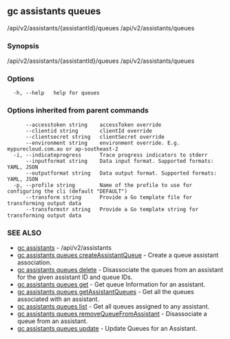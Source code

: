 ## gc assistants queues

/api/v2/assistants/{assistantId}/queues /api/v2/assistants/queues

### Synopsis

/api/v2/assistants/{assistantId}/queues /api/v2/assistants/queues

### Options

```
  -h, --help   help for queues
```

### Options inherited from parent commands

```
      --accesstoken string    accessToken override
      --clientid string       clientId override
      --clientsecret string   clientSecret override
      --environment string    environment override. E.g. mypurecloud.com.au or ap-southeast-2
  -i, --indicateprogress      Trace progress indicators to stderr
      --inputformat string    Data input format. Supported formats: YAML, JSON
      --outputformat string   Data output format. Supported formats: YAML, JSON
  -p, --profile string        Name of the profile to use for configuring the cli (default "DEFAULT")
      --transform string      Provide a Go template file for transforming output data
      --transformstr string   Provide a Go template string for transforming output data
```

### SEE ALSO

* [gc assistants](gc_assistants.html)	 - /api/v2/assistants
* [gc assistants queues createAssistantQueue](gc_assistants_queues_createAssistantQueue.html)	 - Create a queue assistant association.
* [gc assistants queues delete](gc_assistants_queues_delete.html)	 - Disassociate the queues from an assistant for the given assistant ID and queue IDs.
* [gc assistants queues get](gc_assistants_queues_get.html)	 - Get queue Information for an assistant.
* [gc assistants queues getAssistantQueues](gc_assistants_queues_getAssistantQueues.html)	 - Get all the queues associated with an assistant.
* [gc assistants queues list](gc_assistants_queues_list.html)	 - Get all queues assigned to any assistant.
* [gc assistants queues removeQueueFromAssistant](gc_assistants_queues_removeQueueFromAssistant.html)	 - Disassociate a queue from an assistant.
* [gc assistants queues update](gc_assistants_queues_update.html)	 - Update Queues for an Assistant.


